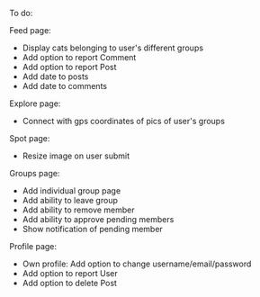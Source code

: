 To do:

Feed page:

- Display cats belonging to user's different groups
- Add option to report Comment
- Add option to report Post
- Add date to posts
- Add date to comments

Explore page:

- Connect with gps coordinates of pics of user's groups

Spot page:

- Resize image on user submit

Groups page:

- Add individual group page
- Add ability to leave group
- Add ability to remove member
- Add ability to approve pending members
- Show notification of pending member

Profile page:

- Own profile: Add option to change username/email/password
- Add option to report User
- Add option to delete Post
